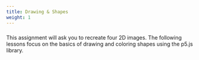 ```yaml
---
title: Drawing & Shapes
weight: 1
---
```

### 

This assignment will ask you to recreate four 2D images. The following lessons focus on the basics of drawing and coloring shapes using the p5.js library.

